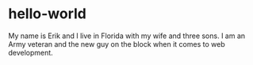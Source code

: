 # hello-world

My name is Erik and I live in Florida with my wife and three sons.  I am an Army veteran and the new guy on the block when it comes to web development.  
